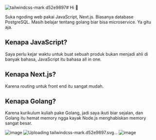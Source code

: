 ![tailwindcss-mark d52e9897](https://github.com/user-attachments/assets/e2b1f16d-2f89-4afe-afd6-8aefd3f7f9f1)# Hi 👋

Suka ngoding web pakai JavaScript, Next.js. Biasanya database PostgreSQL. Masih belajar tentang golang biar bisa microservice. Ya gitu aja.

## Kenapa JavaScript?
Saya perlu kejar waktu untuk buat sebuah produk bukan menjadi ahli di banyak bahasa, JavaScript itu bahasa all in one.

## Kenapa Next.js?
Karena routing untuk front end itu sangat mudah.

## Kenapa Golang?
Karena kurikulum kuliah pake Golang, jadi saya ikuti biar sejalan, dan Golang itu hemat memory ngga kayak Node.js menghabiskan memory sangat besar.



![image](https://github.com/user-attachments/assets/b0d82d82-a95b-4bc8-966f-259c6e3db6b5)
![<svg xmlns="http://www.w3.org/2000/svg" fill="none" viewBox="0 0 54 33"><g clip-path="url(#prefix__clip0)"><path fill="#38bdf8" fill-rule="evenodd" d="M27 0c-7.2 0-11.7 3.6-13.5 10.8 2.7-3.6 5.85-4.95 9.45-4.05 2.054.513 3.522 2.004 5.147 3.653C30.744 13.09 33.808 16.2 40.5 16.2c7.2 0 11.7-3.6 13.5-10.8-2.7 3.6-5.85 4.95-9.45 4.05-2.054-.513-3.522-2.004-5.147-3.653C36.756 3.11 33.692 0 27 0zM13.5 16.2C6.3 16.2 1.8 19.8 0 27c2.7-3.6 5.85-4.95 9.45-4.05 2.054.514 3.522 2.004 5.147 3.653C17.244 29.29 20.308 32.4 27 32.4c7.2 0 11.7-3.6 13.5-10.8-2.7 3.6-5.85 4.95-9.45 4.05-2.054-.513-3.522-2.004-5.147-3.653C23.256 19.31 20.192 16.2 13.5 16.2z" clip-rule="evenodd"/></g><defs><clipPath id="prefix__clip0"><path fill="#fff" d="M0 0h54v32.4H0z"/></clipPath></defs></svg>Uploading tailwindcss-mark.d52e9897.svg…]()
![image](https://github.com/user-attachments/assets/e3f48c8e-4dec-4c2d-95d6-75d43fc3f1c5)


